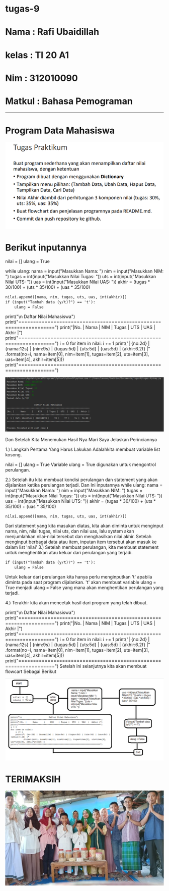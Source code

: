 # tugas-9

# Nama   : Rafi Ubaidillah
# kelas  : TI 20 A1
# Nim    : 312010090
# Matkul : Bahasa Pemograman 

----------------------------------------
# Program Data Mahasiswa

![uby](foto/uby.png)

# Berikut inputannya 

nilai = []
ulang = True

while ulang:
    nama = input("Masukkan Nama: ")
    nim = input("Masukkan NIM: ")
    tugas = int(input("Masukkan Nilai Tugas: "))
    uts = int(input("Masukkan Nilai UTS: "))
    uas = int(input("Masukkan Nilai UAS: "))
    akhir = (tugas * 30/100) + (uts * 35/100) + (uas * 35/100)

    nilai.append([nama, nim, tugas, uts, uas, int(akhir)])
    if (input("Tambah data (y/t)?") == 't'):
        ulang = False

print("\n                      Daftar Nilai Mahasiswa")
print("==================================================================")
print("|No. |     Nama     |    NIM    | Tugas |  UTS  |  UAS  |  Akhir |")
print("==================================================================")
i = 0
for item in nilai:
    i += 1
    print("| {no:2d} | {nama:12s} | {nim:9s} | {tugas:5d} | {uts:5d} | {uas:5d} | {akhir:6.2f} |"
          .format(no=i, nama=item[0], nim=item[1], tugas=item[2], uts=item[3], uas=item[4], akhir=item[5]))
print("==================================================================")

![uby2](foto/uby2.png)

Dan Setelah Kita Menemukan Hasil Nya Mari Saya Jelaskan Perinciannya

1.) Langkah Pertama Yang Harus Lakukan Adalahkita membuat variable list kosong.

nilai = [] ulang = True Variable ulang = True digunakan untuk mengontrol perulangan.

2.) Setelah itu kita membuat kondisi perulangan dan statement yang akan dijalankan ketika perulangan terjadi. Dan Ini inputannya while ulang: nama = input("Masukkan Nama: ") nim = input("Masukkan NIM: ") tugas = int(input("Masukkan Nilai Tugas: ")) uts = int(input("Masukkan Nilai UTS: ")) uas = int(input("Masukkan Nilai UTS: ")) akhir = (tugas * 30/100) + (uts * 35/100) + (uas * 35/100)

````
nilai.append([nama, nim, tugas, uts, uas, int(akhir)])
````

Dari statement yang kita masukan diatas, kita akan diminta untuk menginput nama, nim, nilai tugas, nilai uts, dan nilai uas, lalu system akan menjumlahkan nilai-nilai tersebut dan menghasilkan nilai akhir. Setelah menginput berbagai data atau item, inputan item tersebut akan masuk ke dalam list 'nilai' 3.) Setelah membuat perulangan, kita membuat statement untuk menghentikan atau keluar dari perulangan yang terjadi.

````
if (input("Tambah data (y/t)?") == 't'):
    ulang = False
````

Untuk keluar dari perulangan kita hanya perlu menginputkan 't' apabila diminta pada saat program dijalankan. 't' akan membuat variable ulang = True menjadi ulang = False yang mana akan menghentikan perulangan yang terjadi.

4.) Terakhir kita akan mencetak hasil dari program yang telah dibuat.

print("\n Daftar Nilai Mahasiswa") print("==================================================================") print("|No. | Nama | NIM | Tugas | UTS | UAS | Akhir |") print("==================================================================") i = 0 for item in nilai: i += 1 print("| {no:2d} | {nama:12s} | {nim:9s} | {tugas:5d} | {uts:5d} | {uas:5d} | {akhir:6.2f} |" .format(no=i, nama=item[0], nim=item[1], tugas=item[2], uts=item[3], uas=item[4], akhir=item[5])) print("==================================================================") Setelah ini selanjutnya kita akan membuat flowcart Sebagai Berikut

![uby3](foto/uby3.png)

# TERIMAKSIH 

![uby4](foto/uby4.png) 